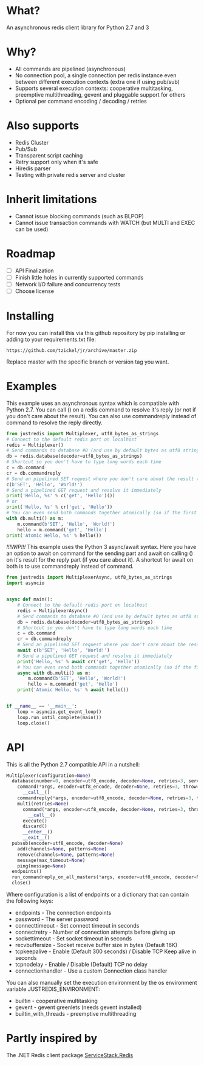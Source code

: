 # What?
An asynchronous redis client library for Python 2.7 and 3

# Why?
* All commands are pipelined (asynchronous)
* No connection pool, a single connection per redis instance even between different execution contexts (extra one if using pub/sub)
* Supports several execution contexts: cooperative multitasking, preemptive multithreading, gevent and pluggable support for others
* Optional per command encoding / decoding / retries

# Also supports
* Redis Cluster
* Pub/Sub
* Transparent script caching
* Retry support only when it's safe
* Hiredis parser
* Testing with private redis server and cluster

# Inherit limitations
* Cannot issue blocking commands (such as BLPOP)
* Cannot issue transaction commands with WATCH (but MULTI and EXEC can be used)

# Roadmap
- [ ] API Finalization
- [ ] Finish little holes in currently supported commands
- [ ] Network I/O failure and concurrency tests
- [ ] Choose license

# Installing
For now you can install this via this github repository by pip installing or adding to your requirements.txt file:

```
https://github.com/tzickel/jr/archive/master.zip
```

Replace master with the specific branch or version tag you want.

# Examples
This example uses an asynchronous syntax which is compatible with Python 2.7. You can call () on a redis command to resolve it's reply (or not if you don't care about the result). You can also use commandreply instead of command to resolve the reply directly.

```python
from justredis import Multiplexer, utf8_bytes_as_strings
# Connect to the default redis port on localhost
redis = Multiplexer()
# Send commands to database #0 (and use by default bytes as utf8 strings decoder)
db = redis.database(decoder=utf8_bytes_as_strings)
# Shortcut so you don't have to type long words each time
c = db.command
cr = db.commandreply
# Send an pipelined SET request where you don't care about the result (You don't have to use bytes notation or caps)
c(b'SET', 'Hello', 'World!')
# Send a pipelined GET request and resolve it immediately
print('Hello, %s' % c('get', 'Hello')())
# or
print('Hello, %s' % cr('get', 'Hello'))
# You can even send both commands together atomically (so if the first fails the second won't run)
with db.multi() as m:
    m.command(b'SET', 'Hello', 'World!')
    hello = m.command('get', 'Hello')
print('Atomic Hello, %s' % hello())
```

*!!!WIP!!!* This example uses the Python 3 async/await syntax. Here you have an option to await on command for the sending part and await on calling () on it's result for the reply part (if you care about it). A shortcut for await on both is to use commandreply instead of command.

```python
from justredis import MultiplexerAsync, utf8_bytes_as_strings
import asyncio


async def main():
    # Connect to the default redis port on localhost
    redis = MultiplexerAsync()
    # Send commands to database #0 (and use by default bytes as utf8 strings decoder)
    db = redis.database(decoder=utf8_bytes_as_strings)
    # Shortcut so you don't have to type long words each time
    c = db.command
    cr = db.commandreply
    # Send an pipelined SET request where you don't care about the result (You don't have to use bytes notation or caps)
    await c(b'SET', 'Hello', 'World!')
    # Send a pipelined GET request and resolve it immediately
    print('Hello, %s' % await cr('get', 'Hello'))
    # You can even send both commands together atomically (so if the first fails the second won't run)
    async with db.multi() as m:
        m.command(b'SET', 'Hello', 'World!')
        hello = m.command('get', 'Hello')
    print('Atomic Hello, %s' % await hello())


if __name__ == '__main__':
    loop = asyncio.get_event_loop()
    loop.run_until_complete(main())
    loop.close()
```

# API
This is all the Python 2.7 compatible API in a nutshell:

```python
Multiplexer(configuration=None)
  database(number=0, encoder=utf8_encode, decoder=None, retries=3, server=None)
    command(*args, encoder=utf8_encode, decoder=None, retries=3, throw=True)
      __call__()
    commandreply(*args, encoder=utf8_encode, decoder=None, retries=3, throw=True)
    multi(retries=None)
      command(*args, encoder=utf8_encode, decoder=None, retries=3, throw=True)
        __call__()
      execute()
      discard()
      __enter__()
      __exit__()
  pubsub(encoder=utf8_encode, decoder=None)
    add(channels=None, patterns=None)
    remove(channels=None, patterns=None)
    message(max_timeout=None)
    ping(message=None)
  endpoints()
  run_commandreply_on_all_masters(*args, encoder=utf8_encode, decoder=None, retries=3)
  close()
```

Where configuration is a list of endpoints or a dictionary that can contain the following keys:

* endpoints - The connection endpoints
* password - The server password
* connecttimeout - Set connect timeout in seconds
* connectretry - Number of connection attempts before giving up
* sockettimeout - Set socket timeout in seconds
* recvbuffersize - Socket receive buffer size in bytes (Default 16K)
* tcpkeepalive - Enable (Default 300 seconds) / Disable TCP Keep alive in seconds
* tcpnodelay - Enable / Disable (Default) TCP no delay
* connectionhandler - Use a custom Connection class handler

You can also manually set the execution environment by the os environment variable JUSTREDIS_ENVIRONMENT:

* builtin - cooperative multitasking
* gevent - gevent greenlets (needs gevent installed)
* builtin_with_threads - preemptive multithreading

# Partly inspired by
The .NET Redis client package [ServiceStack.Redis](https://stackexchange.github.io/StackExchange.Redis/)
